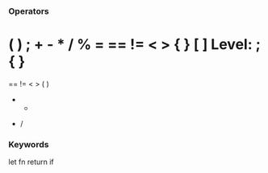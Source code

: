 ### Operators
( ) ; + - * / % = == != < > { } [ ]
Level:
; { }
=
== != < >
( )
+ -
* /

### Keywords
let fn return if